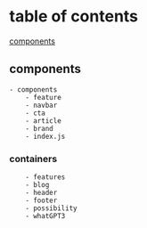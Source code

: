 # table of contents
[components](#components)


## components
    - components
        - feature
        - navbar
        - cta
        - article
        - brand
        - index.js

### containers
        - features
        - blog
        - header
        - footer
        - possibility
        - whatGPT3
